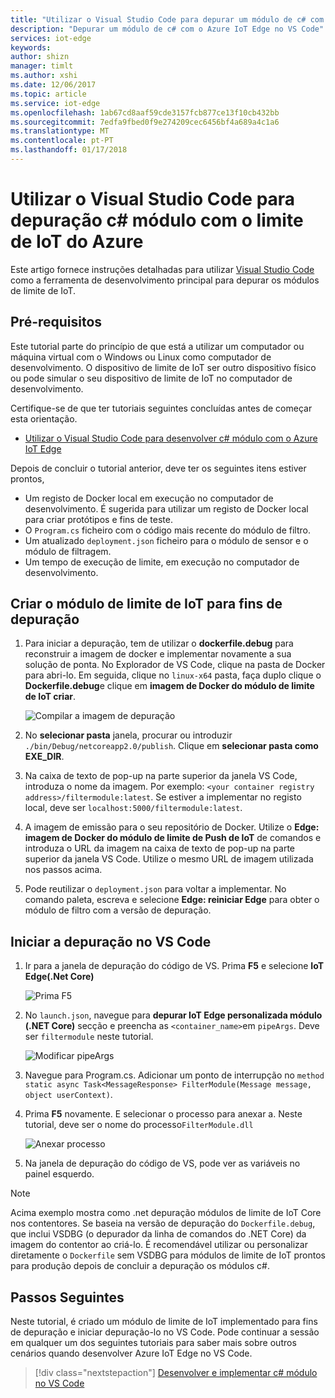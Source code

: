```yaml
---
title: "Utilizar o Visual Studio Code para depurar um módulo de c# com o Azure IoT Edge | Microsoft Docs"
description: "Depurar um módulo de c# com o Azure IoT Edge no VS Code"
services: iot-edge
keywords: 
author: shizn
manager: timlt
ms.author: xshi
ms.date: 12/06/2017
ms.topic: article
ms.service: iot-edge
ms.openlocfilehash: 1ab67cd8aaf59cde3157fcb877ce13f10cb432bb
ms.sourcegitcommit: 7edfa9fbed0f9e274209cec6456bf4a689a4c1a6
ms.translationtype: MT
ms.contentlocale: pt-PT
ms.lasthandoff: 01/17/2018
---
```

# <a name="use-visual-studio-code-to-debug-c-module-with-azure-iot-edge"></a>Utilizar o Visual Studio Code para depuração c# módulo com o limite de IoT do Azure
Este artigo fornece instruções detalhadas para utilizar [Visual Studio Code](https://code.visualstudio.com/) como a ferramenta de desenvolvimento principal para depurar os módulos de limite de IoT.

## <a name="prerequisites"></a>Pré-requisitos
Este tutorial parte do princípio de que está a utilizar um computador ou máquina virtual com o Windows ou Linux como computador de desenvolvimento. O dispositivo de limite de IoT ser outro dispositivo físico ou pode simular o seu dispositivo de limite de IoT no computador de desenvolvimento.

Certifique-se de que ter tutoriais seguintes concluídas antes de começar esta orientação.
- [Utilizar o Visual Studio Code para desenvolver c# módulo com o Azure IoT Edge](how-to-vscode-develop-csharp-module.md)

Depois de concluir o tutorial anterior, deve ter os seguintes itens estiver prontos,
- Um registo de Docker local em execução no computador de desenvolvimento. É sugerida para utilizar um registo de Docker local para criar protótipos e fins de teste.
- O `Program.cs` ficheiro com o código mais recente do módulo de filtro.
- Um atualizado `deployment.json` ficheiro para o módulo de sensor e o módulo de filtragem.
- Um tempo de execução de limite, em execução no computador de desenvolvimento.

## <a name="build-your-iot-edge-module-for-debugging-purpose"></a>Criar o módulo de limite de IoT para fins de depuração
1. Para iniciar a depuração, tem de utilizar o **dockerfile.debug** para reconstruir a imagem de docker e implementar novamente a sua solução de ponta. No Explorador de VS Code, clique na pasta de Docker para abri-lo. Em seguida, clique no `linux-x64` pasta, faça duplo clique o **Dockerfile.debug**e clique em **imagem de Docker do módulo de limite de IoT criar**.

    ![Compilar a imagem de depuração](./media/how-to-debug-csharp-module/build-debug-image.png)

3. No **selecionar pasta** janela, procurar ou introduzir `./bin/Debug/netcoreapp2.0/publish`. Clique em **selecionar pasta como EXE_DIR**.
4. Na caixa de texto de pop-up na parte superior da janela VS Code, introduza o nome da imagem. Por exemplo: `<your container registry address>/filtermodule:latest`. Se estiver a implementar no registo local, deve ser `localhost:5000/filtermodule:latest`.
5. A imagem de emissão para o seu repositório de Docker. Utilize o **Edge: imagem de Docker do módulo de limite de Push de IoT** de comandos e introduza o URL da imagem na caixa de texto de pop-up na parte superior da janela VS Code. Utilize o mesmo URL de imagem utilizada nos passos acima.
6. Pode reutilizar o `deployment.json` para voltar a implementar. No comando paleta, escreva e selecione **Edge: reiniciar Edge** para obter o módulo de filtro com a versão de depuração.

## <a name="start-debugging-in-vs-code"></a>Iniciar a depuração no VS Code
1. Ir para a janela de depuração do código de VS. Prima **F5** e selecione **IoT Edge(.Net Core)**

    ![Prima F5](./media/how-to-debug-csharp-module/f5-debug-option.png)

2. No `launch.json`, navegue para **depurar IoT Edge personalizada módulo (.NET Core)** secção e preencha as `<container_name>`em `pipeArgs`. Deve ser `filtermodule` neste tutorial.

    ![Modificar pipeArgs](./media/how-to-debug-csharp-module/f5-debug-option.png)

3. Navegue para Program.cs. Adicionar um ponto de interrupção no `method static async Task<MessageResponse> FilterModule(Message message, object userContext)`.
4. Prima **F5** novamente. E selecionar o processo para anexar a. Neste tutorial, deve ser o nome do processo`FilterModule.dll`

    ![Anexar processo](./media/how-to-debug-csharp-module/attach-process.png)

5. Na janela de depuração do código de VS, pode ver as variáveis no painel esquerdo. 

> [!NOTE]
> Acima exemplo mostra como .net depuração módulos de limite de IoT Core nos contentores. Se baseia na versão de depuração do `Dockerfile.debug`, que inclui VSDBG (o depurador da linha de comandos do .NET Core) da imagem do contentor ao criá-lo. É recomendável utilizar ou personalizar diretamente o `Dockerfile` sem VSDBG para módulos de limite de IoT prontos para produção depois de concluir a depuração os módulos c#.

## <a name="next-steps"></a>Passos Seguintes

Neste tutorial, é criado um módulo de limite de IoT implementado para fins de depuração e iniciar depuração-lo no VS Code. Pode continuar a sessão em qualquer um dos seguintes tutoriais para saber mais sobre outros cenários quando desenvolver Azure IoT Edge no VS Code. 

> [!div class="nextstepaction"]
> [Desenvolver e implementar c# módulo no VS Code](how-to-vscode-develop-csharp-module.md)
